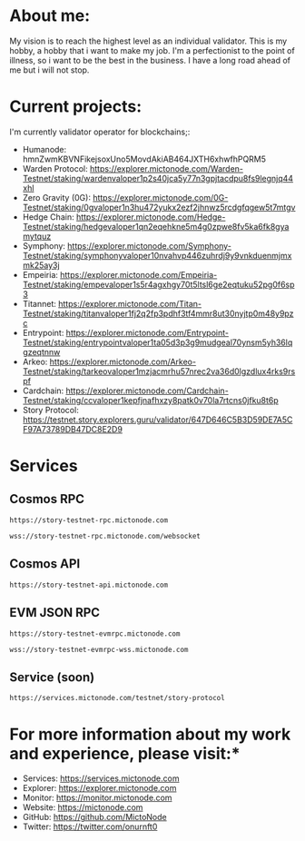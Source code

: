# **About me:**
My vision is to reach the highest level as an individual validator.
This is my hobby, a hobby that i want to make my job.
I'm a perfectionist to the point of illness, so i want to be the best in the business.
I have a long road ahead of me but i will not stop.

# **Current projects:**
I'm currently validator operator for blockchains;: 

- Humanode: hmnZwmKBVNFikejsoxUno5MovdAkiAB464JXTH6xhwfhPQRM5
- Warden Protocol: https://explorer.mictonode.com/Warden-Testnet/staking/wardenvaloper1p2s40jca5y77n3gpjtacdpu8fs9legnjq44xhl
- Zero Gravity (0G): https://explorer.mictonode.com/0G-Testnet/staking/0gvaloper1n3hu472yukx2ezf2jhnwz5rcdgfqgew5t7mtgv
- Hedge Chain: https://explorer.mictonode.com/Hedge-Testnet/staking/hedgevaloper1qn2eqehkne5m4g0zpwe8fv5ka6fk8gyamytquz
- Symphony: https://explorer.mictonode.com/Symphony-Testnet/staking/symphonyvaloper10nvahvp446zuhrdj9y9vnkduenmjmxmk25ay3j
- Empeiria: https://explorer.mictonode.com/Empeiria-Testnet/staking/empevaloper1s5r4agxhgy70t5ltsl6ge2eqtuku52pg0f6sp3
- Titannet: https://explorer.mictonode.com/Titan-Testnet/staking/titanvaloper1fj2q2fp3pdhf3tf4mmr8ut30nyjtp0m48y9pzc
- Entrypoint: https://explorer.mictonode.com/Entrypoint-Testnet/staking/entrypointvaloper1ta05d3p3g9mudgeal70ynsm5yh36lqgzeqtnnw
- Arkeo: https://explorer.mictonode.com/Arkeo-Testnet/staking/tarkeovaloper1mzjacmrhu57nrec2va36d0lgzdlux4rks9rspf
- Cardchain: https://explorer.mictonode.com/Cardchain-Testnet/staking/ccvaloper1kepfjnafhxzy8patk0v70la7rtcns0jfku8t6p
- Story Protocol: https://testnet.story.explorers.guru/validator/647D646C5B3D59DE7A5CF97A73789DB47DC8E2D9

# **Services**

## Cosmos RPC

```
https://story-testnet-rpc.mictonode.com
```
```
wss://story-testnet-rpc.mictonode.com/websocket
```

## Cosmos API

```
https://story-testnet-api.mictonode.com
```

## EVM JSON RPC

```
https://story-testnet-evmrpc.mictonode.com
```
```
wss://story-testnet-evmrpc-wss.mictonode.com
```

## Service (soon)
```
https://services.mictonode.com/testnet/story-protocol
```


# For more information about my work and experience, please visit:*
- Services: https://services.mictonode.com
- Explorer: https://explorer.mictonode.com
- Monitor: https://monitor.mictonode.com
- Website: https://mictonode.com
- GitHub: https://github.com/MictoNode
- Twitter: https://twitter.com/onurnft0

